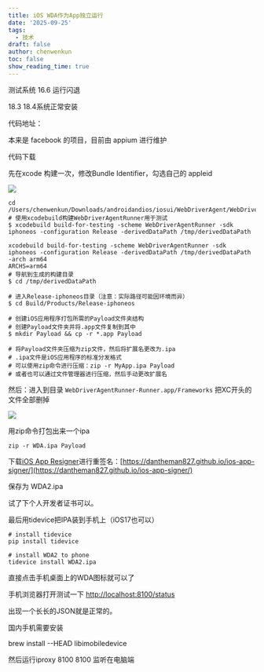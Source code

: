 ```yaml
---
title: iOS WDA作为App独立运行
date: '2025-09-25'
tags:
  - 技术
draft: false
author: chenwenkun
toc: false
show_reading_time: true
---
```

测试系统 16.6 运行闪退

18.3 18.4系统正常安装

代码地址：

本来是 facebook 的项目，目前由 appium 进行维护

代码下载

先在xcode 构建一次，修改Bundle Identifier，勾选自己的 appleid

![](https://prod-files-secure.s3.us-west-2.amazonaws.com/c205fb54-92b2-4987-8be3-972b67d27acc/cb756a73-27bc-4b0d-951a-858df3344b59/image.png?X-Amz-Algorithm=AWS4-HMAC-SHA256&X-Amz-Content-Sha256=UNSIGNED-PAYLOAD&X-Amz-Credential=ASIAZI2LB466UVD7LZCA%2F20251026%2Fus-west-2%2Fs3%2Faws4_request&X-Amz-Date=20251026T181356Z&X-Amz-Expires=3600&X-Amz-Security-Token=IQoJb3JpZ2luX2VjENr%2F%2F%2F%2F%2F%2F%2F%2F%2F%2FwEaCXVzLXdlc3QtMiJHMEUCIQChfcmBwZpi%2BYyXhRPqsbIx8HH%2FuGMdQzWJ%2FayyukUycQIgXnn%2FefGX8hi3dpw6M95BHsagVbKXK0Rbe6EefZSSKVQqiAQIk%2F%2F%2F%2F%2F%2F%2F%2F%2F%2F%2FARAAGgw2Mzc0MjMxODM4MDUiDOuqVQu91zFnEaRCySrcA72Wcul1wskh4pFWs%2B7k5ru%2BPz4b3%2BFgGeCvEDsBdzfFztLiHA%2BeuSX6YuHca339vL4icov9xHqQ7kWZ9ohya%2B0oY36OQcAuzDg%2BcaCuTZMsM7JLm%2BZ9%2Bh1TaF0MWxF5cLvKfjC6dl4XPtHISj73acXsk4QBzC9Pma81AxLenpm%2BxM56ljLqD7IrjJYoiMJG4gLp2P3czHk%2FarcC70mHSjapBVfReocJnQU9dwAaiao4tQWrnjFsv0MA3Trr3gnVUltT98taUW7ToP92KVCLZp6sacqgy%2BqCvxdjB9YTDpZmX%2BjqVQhVYrycwduobAOJ8jHYxMKCxMFMAApZZqAXNSpizWDCczdC0gta93zGNraP3blHoL4FZdGbBTly6M9Xr10yEw1p%2BKHwBBtZ7QT9EHybRIDw0jRJeOeivLnt97ht%2FnePNfpOeaERYTjXpSB5Djz5X0ND6J2rA61BxRihfv0KZmFfLtND3O4c3rXyxusrGwnuhYgzQ%2FDYGaSmA0IJuoWjmFxWFxOQ%2BrjjR3n0ra9bLB%2Fm6XKIda74EtwldoFiHBJAEPaXUjMMwlewE%2FF%2F3qzOEHy59HTBAb%2BqoAXUSzfagwessFgCcx2csvSZgZNysCYOzsxxLFZOBy5aMNa%2B%2BccGOqUBgZppkI2qaYOatw2fjLZyLIna%2FiBVJJPEqhzzzWk4U3dS%2FVUgdXAP%2BWXvHcHXaZ%2FE4To1WYJToI5zLsPqEJ8F%2B4ADCw8wL%2B1F6nFN0YngznJB6pBZw4P5yvgVMJtvLLGBKKlibjNTu4ajVHyfzMUz3mVua11YSML9tjk8SBn1zTKJURqD0fIilOiMHzLcb7L0uz3NQwCth9%2BJ5efloniC%2Fwx5l466&X-Amz-Signature=8b9c97bd8e5c7e2d5c46693ae5200db4d02b71341143879f94e9b9db514affec&X-Amz-SignedHeaders=host&x-amz-checksum-mode=ENABLED&x-id=GetObject)

```shell
cd /Users/chenwenkun/Downloads/androidandios/iosui/WebDriverAgent/WebDriverAgent
# 使用xcodebuild构建WebDriverAgentRunner用于测试
$ xcodebuild build-for-testing -scheme WebDriverAgentRunner -sdk iphoneos -configuration Release -derivedDataPath /tmp/derivedDataPath

xcodebuild build-for-testing -scheme WebDriverAgentRunner -sdk iphoneos -configuration Release -derivedDataPath /tmp/derivedDataPath -arch arm64
ARCHS=arm64
# 导航到生成的构建目录
$ cd /tmp/derivedDataPath

# 进入Release-iphoneos目录（注意：实际路径可能因环境而异）
$ cd Build/Products/Release-iphoneos

# 创建iOS应用程序打包所需的Payload文件夹结构
# 创建Payload文件夹并将.app文件复制到其中
$ mkdir Payload && cp -r *.app Payload

# 将Payload文件夹压缩为zip文件，然后将扩展名更改为.ipa
# .ipa文件是iOS应用程序的标准分发格式
# 可以使用zip命令进行压缩：zip -r MyApp.ipa Payload
# 或者也可以通过文件管理器进行压缩，然后手动更改扩展名
```

然后：进入到目录 `WebDriverAgentRunner-Runner.app/Frameworks` 把XC开头的文件全部删掉

![](https://prod-files-secure.s3.us-west-2.amazonaws.com/c205fb54-92b2-4987-8be3-972b67d27acc/358b8d2b-1bfe-4fb9-beb5-83e1de5f201e/image.png?X-Amz-Algorithm=AWS4-HMAC-SHA256&X-Amz-Content-Sha256=UNSIGNED-PAYLOAD&X-Amz-Credential=ASIAZI2LB466UVD7LZCA%2F20251026%2Fus-west-2%2Fs3%2Faws4_request&X-Amz-Date=20251026T181356Z&X-Amz-Expires=3600&X-Amz-Security-Token=IQoJb3JpZ2luX2VjENr%2F%2F%2F%2F%2F%2F%2F%2F%2F%2FwEaCXVzLXdlc3QtMiJHMEUCIQChfcmBwZpi%2BYyXhRPqsbIx8HH%2FuGMdQzWJ%2FayyukUycQIgXnn%2FefGX8hi3dpw6M95BHsagVbKXK0Rbe6EefZSSKVQqiAQIk%2F%2F%2F%2F%2F%2F%2F%2F%2F%2F%2FARAAGgw2Mzc0MjMxODM4MDUiDOuqVQu91zFnEaRCySrcA72Wcul1wskh4pFWs%2B7k5ru%2BPz4b3%2BFgGeCvEDsBdzfFztLiHA%2BeuSX6YuHca339vL4icov9xHqQ7kWZ9ohya%2B0oY36OQcAuzDg%2BcaCuTZMsM7JLm%2BZ9%2Bh1TaF0MWxF5cLvKfjC6dl4XPtHISj73acXsk4QBzC9Pma81AxLenpm%2BxM56ljLqD7IrjJYoiMJG4gLp2P3czHk%2FarcC70mHSjapBVfReocJnQU9dwAaiao4tQWrnjFsv0MA3Trr3gnVUltT98taUW7ToP92KVCLZp6sacqgy%2BqCvxdjB9YTDpZmX%2BjqVQhVYrycwduobAOJ8jHYxMKCxMFMAApZZqAXNSpizWDCczdC0gta93zGNraP3blHoL4FZdGbBTly6M9Xr10yEw1p%2BKHwBBtZ7QT9EHybRIDw0jRJeOeivLnt97ht%2FnePNfpOeaERYTjXpSB5Djz5X0ND6J2rA61BxRihfv0KZmFfLtND3O4c3rXyxusrGwnuhYgzQ%2FDYGaSmA0IJuoWjmFxWFxOQ%2BrjjR3n0ra9bLB%2Fm6XKIda74EtwldoFiHBJAEPaXUjMMwlewE%2FF%2F3qzOEHy59HTBAb%2BqoAXUSzfagwessFgCcx2csvSZgZNysCYOzsxxLFZOBy5aMNa%2B%2BccGOqUBgZppkI2qaYOatw2fjLZyLIna%2FiBVJJPEqhzzzWk4U3dS%2FVUgdXAP%2BWXvHcHXaZ%2FE4To1WYJToI5zLsPqEJ8F%2B4ADCw8wL%2B1F6nFN0YngznJB6pBZw4P5yvgVMJtvLLGBKKlibjNTu4ajVHyfzMUz3mVua11YSML9tjk8SBn1zTKJURqD0fIilOiMHzLcb7L0uz3NQwCth9%2BJ5efloniC%2Fwx5l466&X-Amz-Signature=be2558f5484d9e8861f8c847fcd6608a9ef28cf667b1647fea9f99c1dac15006&X-Amz-SignedHeaders=host&x-amz-checksum-mode=ENABLED&x-id=GetObject)

用zip命令打包出来一个ipa

```shell
zip -r WDA.ipa Payload
```

下载[iOS App Resigner](https://zhida.zhihu.com/search?content_id=237756070&content_type=Article&match_order=1&q=iOS%20App%20Resigner&zd_token=eyJhbGciOiJIUzI1NiIsInR5cCI6IkpXVCJ9.eyJpc3MiOiJ6aGlkYV9zZXJ2ZXIiLCJleHAiOjE3NDQzNTQ0ODAsInEiOiJpT1MgQXBwIFJlc2lnbmVyIiwiemhpZGFfc291cmNlIjoiZW50aXR5IiwiY29udGVudF9pZCI6MjM3NzU2MDcwLCJjb250ZW50X3R5cGUiOiJBcnRpY2xlIiwibWF0Y2hfb3JkZXIiOjEsInpkX3Rva2VuIjpudWxsfQ.XGwOKX0ujlvhojSuRT3SlA0sDFnQK-FxDJr60CX6YqU&zhida_source=entity)进行重签名：[https://dantheman827.github.io/ios-app-signer/](https://dantheman827.github.io/ios-app-signer/)

保存为 WDA2.ipa

试了下个人开发者证书可以。

最后用tidevice把IPA装到手机上（iOS17也可以）

```shell
# install tidevice
pip install tidevice

# install WDA2 to phone
tidevice install WDA2.ipa
```

直接点击手机桌面上的WDA图标就可以了

手机浏览器打开测试一下 [http://localhost:8100/status](http://localhost:8100/status)

出现一个长长的JSON就是正常的。

国内手机需要安装

brew install --HEAD libimobiledevice

然后运行iproxy 8100 8100 监听在电脑端
